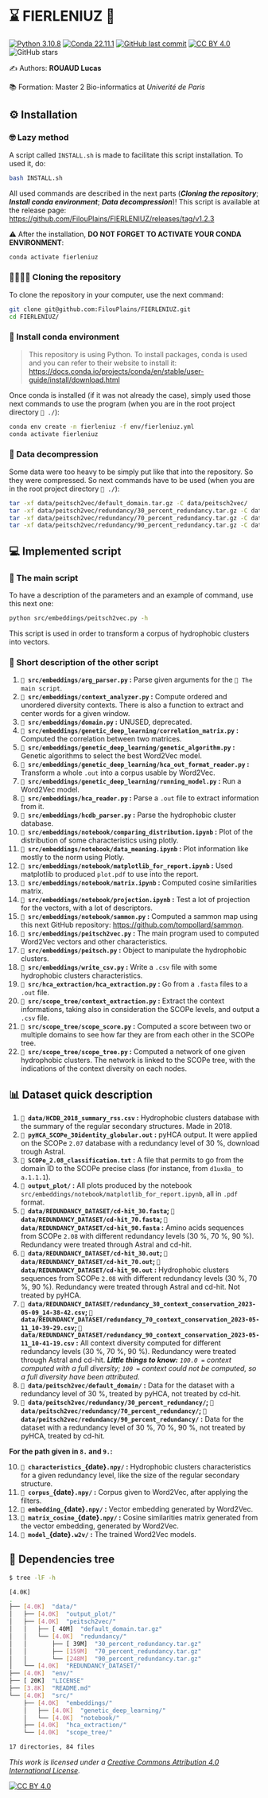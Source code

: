 # ⌛️ FIERLENIUZ 🦙

[![Python 3.10.8](https://img.shields.io/badge/python-%E2%89%A5_3.10.8-blue.svg)](https://www.python.org/downloads/release/python-397/)
[![Conda 22.11.1](https://img.shields.io/badge/miniconda-%E2%89%A5_22.11.1-green.svg)](https://docs.conda.io/en/latest/miniconda.html)
[![GitHub last commit](https://img.shields.io/github/last-commit/FilouPlains/FIERLENIUZ.svg)](https://github.com/FilouPlains/FIERLENIUZ)
[![CC BY 4.0](https://img.shields.io/badge/License-CC%20BY%204.0-lightgrey.svg)](http://creativecommons.org/licenses/by/4.0/)
![GitHub stars](https://img.shields.io/github/stars/FilouPlains/FIERLENIUZ.svg?style=social)

✍ Authors: **ROUAUD Lucas**

📚 Formation: Master 2 Bio-informatics at *Univerité de Paris*

## ⚙️ Installation

### 🤓 Lazy method

A script called `INSTALL.sh` is made to facilitate this script installation. To used it, do:

```bash
bash INSTALL.sh
```

All used commands are described in the next parts (_**Cloning the repository**_; _**Install conda environment**_; _**Data decompression**_)! This script is available at the release page: https://github.com/FilouPlains/FIERLENIUZ/releases/tag/v1.2.3

⚠️ After the installation, **DO NOT FORGET TO ACTIVATE YOUR CONDA ENVIRONMENT**:

```bash
conda activate fierleniuz
```

### 🧍‍♂️🧍‍♂️ Cloning the repository

To clone the repository in your computer, use the next command:

```bash
git clone git@github.com:FilouPlains/FIERLENIUZ.git
cd FIERLENIUZ/
```

### 📶 Install conda environment

> This repository is using Python. To install packages, conda is used and you can refer to their website to install it: https://docs.conda.io/projects/conda/en/stable/user-guide/install/download.html

Once conda is installed (if it was not already the case), simply used those next commands to use the program (when you are in the root project directory `📁 ./`):

```bash
conda env create -n fierleniuz -f env/fierleniuz.yml
conda activate fierleniuz
```

### 📂 Data decompression

Some data were too heavy to be simply put like that into the repository. So they were compressed. So next commands have to be used (when you are in the root project directory `📁 ./`):

```bash
tar -xf data/peitsch2vec/default_domain.tar.gz -C data/peitsch2vec/
tar -xf data/peitsch2vec/redundancy/30_percent_redundancy.tar.gz -C data/peitsch2vec/redundancy/
tar -xf data/peitsch2vec/redundancy/70_percent_redundancy.tar.gz -C data/peitsch2vec/redundancy/
tar -xf data/peitsch2vec/redundancy/90_percent_redundancy.tar.gz -C data/peitsch2vec/redundancy/
```

## 💻 Implemented script

### 💾 The main script

To have a description of the parameters and an example of command, use this next one:

```bash
python src/embeddings/peitsch2vec.py -h
```

This script is used in order to transform a corpus of hydrophobic clusters into vectors.

### 📜 Short description of the other script

1. **`📁 src/embeddings/arg_parser.py` :** Parse given arguments for the `💾 The main script`.
2. **`📁 src/embeddings/context_analyzer.py` :** Compute ordered and unordered diversity contexts. There is also a function to extract and center words for a given window.
3. **`📁 src/embeddings/domain.py` :** UNUSED, deprecated.
4. **`📁 src/embeddings/genetic_deep_learning/correlation_matrix.py` :** Computed the correlation between two matrices.
5. **`📁 src/embeddings/genetic_deep_learning/genetic_algorithm.py` :** Genetic algorithms to select the best Word2Vec model.
6. **`📁 src/embeddings/genetic_deep_learning/hca_out_format_reader.py` :** Transform a whole `.out` into a corpus usable by Word2Vec.
7. **`📁 src/embeddings/genetic_deep_learning/running_model.py` :** Run a Word2Vec model.
8. **`📁 src/embeddings/hca_reader.py` :** Parse a `.out` file to extract information from it.
9. **`📁 src/embeddings/hcdb_parser.py` :** Parse the hydrophobic cluster database.
10. **`📁 src/embeddings/notebook/comparing_distribution.ipynb` :** Plot of the distribution of some characteristics using plotly.
11. **`📁 src/embeddings/notebook/data_meaning.ipynb` :** Plot information like mostly to the norm using Plotly.
12. **`📁 src/embeddings/notebook/matplotlib_for_report.ipynb` :** Used matplotlib to produced `plot.pdf` to use into the report.
13. **`📁 src/embeddings/notebook/matrix.ipynb` :** Computed cosine similarities matrix.
14. **`📁 src/embeddings/notebook/projection.ipynb` :** Test a lot of projection for the vectors, with a lot of descriptors.
15. **`📁 src/embeddings/notebook/sammon.py` :** Computed a sammon map using this next GitHub repository: https://github.com/tompollard/sammon.
16. **`📁 src/embeddings/peitsch2vec.py` :** The main program used to computed Word2Vec vectors and other characteristics.
17. **`📁 src/embeddings/peitsch.py` :** Object to manipulate the hydrophobic clusters.
18. **`📁 src/embeddings/write_csv.py` :** Write a `.csv` file with some hydrophobic clusters characteristics.
19. **`📁 src/hca_extraction/hca_extraction.py` :** Go from a `.fasta` files to a `.out` file.
20. **`📁 src/scope_tree/context_extraction.py` :** Extract the context informations, taking also in consideration the SCOPe levels, and output a `.csv` file.
21. **`📁 src/scope_tree/scope_score.py` :** Computed a score between two or multiple domains to see how far they are from each other in the SCOPe tree.
22. **`📁 src/scope_tree/scope_tree.py` :** Computed a network of one given hydrophobic clusters. The network is linked to the SCOPe tree, with the indications of the context diversity on each nodes.

## 📊 Dataset quick description

1. **`📁 data/HCDB_2018_summary_rss.csv` :** Hydrophobic clusters database with the summary of the regular secondary structures. Made in 2018.
2. **`📁 pyHCA_SCOPe_30identity_globular.out` :** pyHCA output. It were applied on the SCOPe `2.07` database with a redundancy level of 30 %, download trough Astral.
3. **`📁 SCOPe_2.08_classification.txt` :** A file that permits to go from the domain ID to the SCOPe precise class (for instance, from `d1ux8a_` to `a.1.1.1`).
4. **`📁 output_plot/` :** All plots produced by the notebook `src/embeddings/notebook/matplotlib_for_report.ipynb`, all in `.pdf` format.
5. **`📁 data/REDUNDANCY_DATASET/cd-hit_30.fasta`; `📁 data/REDUNDANCY_DATASET/cd-hit_70.fasta`; `📁 data/REDUNDANCY_DATASET/cd-hit_90.fasta` :** Amino acids sequences from SCOPe `2.08` with different redundancy levels (30 %, 70 %, 90 %). Redundancy were treated through Astral and cd-hit.
6. **`📁 data/REDUNDANCY_DATASET/cd-hit_30.out`; `📁 data/REDUNDANCY_DATASET/cd-hit_70.out`; `📁 data/REDUNDANCY_DATASET/cd-hit_90.out` :** Hydrophobic clusters sequences from SCOPe `2.08` with different redundancy levels (30 %, 70 %, 90 %). Redundancy were treated through Astral and cd-hit. Not treated by pyHCA.
7. **`📁 data/REDUNDANCY_DATASET/redundancy_30_context_conservation_2023-05-09_14-38-42.csv`; `📁 data/REDUNDANCY_DATASET/redundancy_70_context_conservation_2023-05-11_10-39-29.csv`; `📁 data/REDUNDANCY_DATASET/redundancy_90_context_conservation_2023-05-11_10-41-19.csv` :** All context diversity computed for different redundancy levels (30 %, 70 %, 90 %). Redundancy were treated through Astral and cd-hit. _**Little things to know:** `100.0 =` context computed with a full diversity; `100 =` context could not be computed, so a full diversity have been attributed._
8. **`📁 data/peitsch2vec/default_domain/` :** Data for the dataset with a redundancy level of 30 %, treated by pyHCA, not treated by cd-hit.
9. **`📁 data/peitsch2vec/redundancy/30_percent_redundancy/`; `📁 data/peitsch2vec/redundancy/70_percent_redundancy/`; `📁 data/peitsch2vec/redundancy/90_percent_redundancy/` :** Data for the dataset with a redundancy level of 30 %, 70 %, 90 %, not treated by pyHCA, treated by cd-hit.

**For the path given in `8.` and `9.`:**

10. **`📁 characteristics_`{date}`.npy/` :** Hydrophobic clusters characteristics for a given redundancy level, like the size of the regular secondary structure.
11. **`📁 corpus_`{date}`.npy/` :** Corpus given to Word2Vec, after applying the filters.
12. **`📁 embedding_`{date}`.npy/` :** Vector embedding generated by Word2Vec.
13. **`📁 matrix_cosine_`{date}`.npy/` :** Cosine similarities matrix generated from the vector embedding, generated by Word2Vec.
14. **`📁 model_`{date}`.w2v/` :** The trained Word2Vec models.

## 🌲 Dependencies tree

```bash
$ tree -lF -h

[4.0K]
.
├── [4.0K]  "data/"
│   ├── [4.0K]  "output_plot/"
│   ├── [4.0K]  "peitsch2vec/"
│   │   ├── [ 40M]  "default_domain.tar.gz"
│   │   └── [4.0K]  "redundancy/"
│   │       ├── [ 39M]  "30_percent_redundancy.tar.gz"
│   │       ├── [159M]  "70_percent_redundancy.tar.gz"
│   │       └── [248M]  "90_percent_redundancy.tar.gz"
│   └── [4.0K]  "REDUNDANCY_DATASET/"
├── [4.0K]  "env/"
├── [ 20K]  "LICENSE"
├── [3.8K]  "README.md"
└── [4.0K]  "src/"
    ├── [4.0K]  "embeddings/"
    │   ├── [4.0K]  "genetic_deep_learning/"
    │   └── [4.0K]  "notebook/"
    ├── [4.0K]  "hca_extraction/"
    └── [4.0K]  "scope_tree/"

17 directories, 84 files
```

_This work is licensed under a [Creative Commons Attribution 4.0 International License](http://creativecommons.org/licenses/by/4.0/)._

[![CC BY 4.0](https://i.creativecommons.org/l/by/4.0/88x31.png)](http://creativecommons.org/licenses/by/4.0/)
